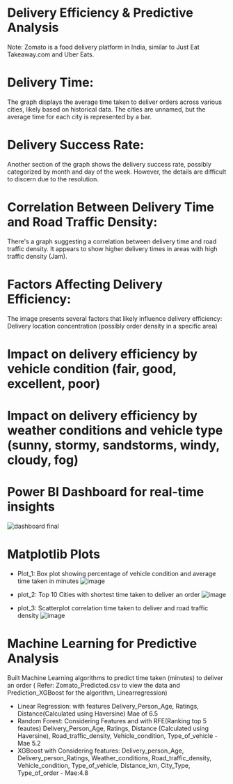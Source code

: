 # Delivery Efficiency & Predictive Analysis
Note: Zomato is a food delivery platform in India, similar to Just Eat Takeaway.com and Uber Eats.

# Delivery Time:
The graph displays the average time taken to deliver orders across various cities, likely based on historical data. The cities are unnamed, but the average time for each city is represented by a bar.

# Delivery Success Rate:

Another section of the graph shows the delivery success rate, possibly categorized by month and day of the week. However, the details are difficult to discern due to the resolution.

# Correlation Between Delivery Time and Road Traffic Density:
There's a graph suggesting a correlation between delivery time and road traffic density. It appears to show higher delivery times in areas with high traffic density (Jam).

# Factors Affecting Delivery Efficiency:

The image presents several factors that likely influence delivery efficiency:
Delivery location concentration (possibly order density in a specific area)

# Impact on delivery efficiency by vehicle condition (fair, good, excellent, poor)

# Impact on delivery efficiency by weather conditions and vehicle type (sunny, stormy, sandstorms, windy, cloudy, fog)

# Power BI Dashboard for real-time insights
![dashboard final](https://github.com/Ashvakg/Zomato-Insights/assets/83398283/27b0ff29-f4fb-4af5-b94f-15ff96abc64a)

# Matplotlib Plots

- Plot_1: Box plot showing percentage of vehicle condition and average time taken in minutes
![image](https://github.com/Ashvakg/Zomato-Insights/assets/83398283/c0a151be-96ec-4be4-bb8b-3afea0a47032)

- plot_2: Top 10 Cities with shortest time taken to deliver an order
![image](https://github.com/Ashvakg/Zomato-Insights/assets/83398283/a665379a-5265-4372-8820-ac7eaf4748a0)

- plot_3: Scatterplot correlation time taken to deliver and road traffic density
![image](https://github.com/Ashvakg/Zomato-Insights/assets/83398283/e0b77665-55d7-49b9-804e-43cecdc7042c)

# Machine Learning for Predictive Analysis
Built Machine Learning algorithms to predict time taken (minutes) to deliver an order 
( Refer: Zomato_Predicted.csv to view the data and Prediction_XGBoost for the algorithm, Linearregression)

- Linear Regression: with features Delivery_Person_Age, Ratings, Distance(Calculated using Haversine) Mae of 6.5
- Random Forest: Considering Features and with RFE(Ranking top 5 feautes)  Delivery_Person_Age, Ratings, Distance (Calculated using Haversine), Road_traffic_density, Vehicle_condition, Type_of_vehicle - Mae 5.2
- XGBoost with Considering features: Delivery_person_Age, Delivery_person_Ratings, Weather_conditions, Road_traffic_density, Vehicle_condition, Type_of_vehicle, Distance_km, City_Type, Type_of_order - Mae:4.8


